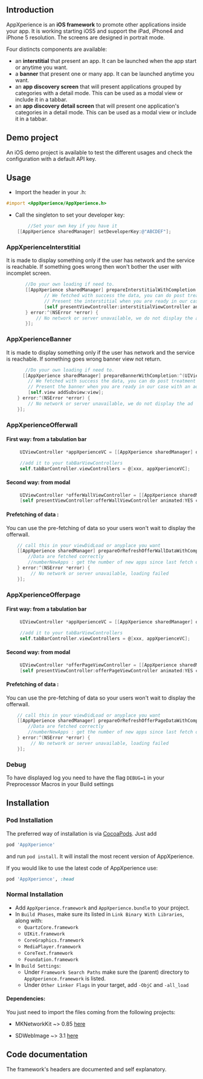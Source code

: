 ## Introduction
AppXperience is an **iOS framework** to promote other applications inside your app. It is working starting iOS5 and support the iPad, iPhone4 and iPhone 5 resolution. The screens are designed in portrait mode. 

Four distincts components are available:
  - an **interstitial** that present an app. It can be launched when the app start or anytime you want. 
  - a **banner** that present one or many app. It can be launched anytime you want.
  - an **app discovery screen** that will present applications grouped by categories with a detail mode. This can be used as a modal view or include it in a tabbar.
  - an **app discovery detail screen** that will present one application's categories in a detail mode. This can be used as a modal view or include it in a tabbar.

## Demo project
An iOS demo project is available to test the different usages and check the configuration with a default API key.

## Usage

- Import the header in your .h:
``` objective-c
#import <AppXperience/AppXperience.h>
```

- Call the singleton to set your developer key:
``` objective-c
        //Set your own key if you have it
	[[AppXperience sharedManager] setDeveloperKey:@"ABCDEF"];
```

### AppXperienceInterstitial
It is made to display something only if the user has network and the service is reachable. If something goes wrong then won't bother the user with incomplet screen.

``` objective-c
       //Do your own loading if need to.
       [[AppXperience sharedManager] prepareInterstitialWithCompletion:^(UIViewController *interstitialViewController) {
              // We fetched with success the data, you can do post treatment data.
              // Present the interstitial when you are ready in our case with a presentViewController:
              [self presentViewController:interstitialViewController animated:YES completion:nil];
       } error:^(NSError *error) {
           // No network or server unavailable, we do not display the ad
       }];
```

### AppXperienceBanner
It is made to display something only if the user has network and the service is reachable. If something goes wrong banner view not return.

``` objective-c
       //Do your own loading if need to.
      [[AppXperience sharedManager] prepareBannerWithCompletion:^(UIView *view) {
        // We fetched with success the data, you can do post treatment data.
        // Present the banner when you are ready in our case with an addSubview:
        [self.view addSubview:view];
    } error:^(NSError *error) {
        // No network or server unavailable, we do not display the ad
    }];
```


### AppXperienceOfferwall

#### First way: from a tabulation bar

``` objective-c
     UIViewController *appXperienceVC = [[AppXperience sharedManager] offerWallViewControllerFromTabBar];

     //add it to your tabBarViewControllers
     self.tabBarController.viewControllers = @[xxx, appXperienceVC];
```

#### Second way: from modal

``` objective-c
     UIViewController *offerWallViewController = [[AppXperience sharedManager] offerWallViewControllerFromModal];
     [self presentViewController:offerWallViewController animated:YES completion:nil];
```

#### Prefetching of data : 
You can use the pre-fetching of data so your users won't wait to display the offerwall.

``` objective-c
    // call this in your viewDidLoad or anyplace you want
    [[AppXperience sharedManager] prepareOrRefreshOfferWallDataWithCompletion:^(NSNumber *numberNewApps) {
        //Data are fetched correctly
        //numberNewApps : get the number of new apps since last fetch of data. Use this to notify the user. 
    } error:^(NSError *error) {
         // No network or server unavailable, loading failed
    }];
```

### AppXperienceOfferpage

#### First way: from a tabulation bar

``` objective-c
     UIViewController *appXperienceVC = [[AppXperience sharedManager] offerPageViewControllerFromTabBar];

     //add it to your tabBarViewControllers
     self.tabBarController.viewControllers = @[xxx, appXperienceVC];
```

#### Second way: from modal

``` objective-c
     UIViewController *offerPageViewController = [[AppXperience sharedManager] offerPageViewControllerFromModal];
     [self presentViewController:offerPageViewController animated:YES completion:nil];
```

#### Prefetching of data : 
You can use the pre-fetching of data so your users won't wait to display the offerwall.

``` objective-c
    // call this in your viewDidLoad or anyplace you want
    [[AppXperience sharedManager] prepareOrRefreshOfferPageDataWithCompletion:^(NSNumber *numberNewApps) {
        //Data are fetched correctly
        //numberNewApps : get the number of new apps since last fetch of data. Use this to notify the user. 
    } error:^(NSError *error) {
         // No network or server unavailable, loading failed
    }];
```

### Debug
To have displayed log you need to have the flag `DEBUG=1` in your Preprocessor Macros in your Build settings

## Installation
### Pod Installation

The preferred way of installation is via [CocoaPods](http://cocoapods.org). Just add

``` ruby
pod 'AppXperience'
```
and run `pod install`. It will install the most recent version of AppXperience.

If you would like to use the latest code of AppXperience use:

``` ruby
pod 'AppXperience', :head
```

### Normal Installation
- Add `AppXperience.framework` and `AppXperience.bundle` to your project.
- In `Build Phases`, make sure its listed in `Link Binary With Libraries`, along with:
  - `QuartzCore.framework`
  - `UIKit.framework`
  - `CoreGraphics.framework`
  - `MediaPlayer.framework`
  - `CoreText.framework`
  - `Foundation.framework`
- In `Build Settings`:
  - Under `Framework Search Paths` make sure the (parent) directory to `AppXperience.framework` is listed.
  - Under `Other Linker Flags` in your target, add `-ObjC` and `-all_load`

#### Dependencies:

You just need to import the files coming from the following projects:
 - MKNetworkKit ~> 0.85
   [here](https://github.com/MugunthKumar/MKNetworkKit)

 - SDWebImage ~> 3.1
   [here](https://github.com/rs/SDWebImage)

## Code documentation
The framework's headers are documented and self explanatory.